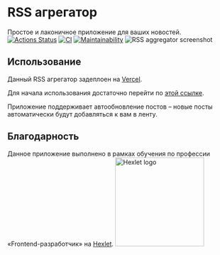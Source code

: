 # RSS агрегатор
Простое и лаконичное приложение для ваших новостей.
[![Actions Status](https://github.com/vvvhatislove/frontend-project-lvl3/workflows/hexlet-check/badge.svg)](https://github.com/vvvhatislove/frontend-project-lvl3/actions)
[![CI](https://github.com/vvvhatislove/frontend-project-lvl2/workflows/CI/badge.svg)](https://github.com/vvvhatislove/frontend-project-lvl3/actions/workflows/CI.yml)
[![Maintainability](https://api.codeclimate.com/v1/badges/a99a88d28ad37a79dbf6/maintainability)](https://codeclimate.com/github/vvvhatislove/frontend-project-lvl3)
![RSS aggregator screenshot](https://user-images.githubusercontent.com/71961494/125065873-09a13c80-e0bb-11eb-9595-17b21e971df1.png)

## Использование
Данный RSS агрегатор задеплоен на <a href=https://vercel.com/>Vercel</a>.

Для начала использования достаточно перейти по <a href=https://frontend-project-lvl3-ivory.vercel.app/>этой ссылке</a>.

Приложение поддерживает автообновление постов – новые посты автоматически будут добавляться к вам в ленту.

## Благодарность
Данное приложение выполнено в рамках обучения по профессии «Frontend-разработчик» на <a href=https://en.hexlet.io/pages/about>Hexlet</a>.
<img href=https://en.hexlet.io/pages/about  src="https://pbs.twimg.com/profile_images/1104765658829602816/7wuM7zyo_400x400.png" 
alt="Hexlet logo" width="200" length="200">
